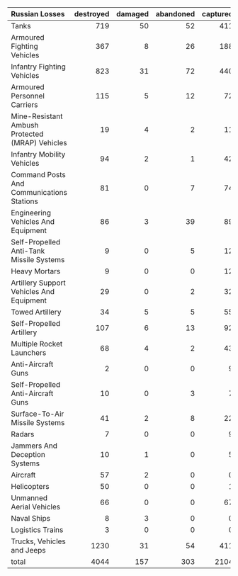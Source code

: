 | Russian Losses                                   |   destroyed |   damaged |   abandoned |   captured |   total |
|:-------------------------------------------------|------------:|----------:|------------:|-----------:|--------:|
| Tanks                                            |         719 |        50 |          52 |        411 |    1232 |
| Armoured Fighting Vehicles                       |         367 |         8 |          26 |        188 |     589 |
| Infantry Fighting Vehicles                       |         823 |        31 |          72 |        440 |    1366 |
| Armoured Personnel Carriers                      |         115 |         5 |          12 |         72 |     204 |
| Mine-Resistant Ambush Protected  (MRAP) Vehicles |          19 |         4 |           2 |         11 |      36 |
| Infantry Mobility Vehicles                       |          94 |         2 |           1 |         42 |     139 |
| Command Posts And Communications Stations        |          81 |         0 |           7 |         74 |     162 |
| Engineering Vehicles And Equipment               |          86 |         3 |          39 |         89 |     217 |
| Self-Propelled Anti-Tank Missile Systems         |           9 |         0 |           5 |         12 |      26 |
| Heavy Mortars                                    |           9 |         0 |           0 |         12 |      21 |
| Artillery Support Vehicles And Equipment         |          29 |         0 |           2 |         32 |      63 |
| Towed Artillery                                  |          34 |         5 |           5 |         55 |      99 |
| Self-Propelled Artillery                         |         107 |         6 |          13 |         92 |     218 |
| Multiple Rocket Launchers                        |          68 |         4 |           2 |         43 |     117 |
| Anti-Aircraft Guns                               |           2 |         0 |           0 |          9 |      11 |
| Self-Propelled Anti-Aircraft Guns                |          10 |         0 |           3 |          7 |      20 |
| Surface-To-Air Missile Systems                   |          41 |         2 |           8 |         22 |      73 |
| Radars                                           |           7 |         0 |           0 |          9 |      16 |
| Jammers And Deception Systems                    |          10 |         1 |           0 |          5 |      16 |
| Aircraft                                         |          57 |         2 |           0 |          0 |      59 |
| Helicopters                                      |          50 |         0 |           0 |          1 |      51 |
| Unmanned Aerial Vehicles                         |          66 |         0 |           0 |         67 |     133 |
| Naval Ships                                      |           8 |         3 |           0 |          0 |      11 |
| Logistics Trains                                 |           3 |         0 |           0 |          0 |       3 |
| Trucks, Vehicles and Jeeps                       |        1230 |        31 |          54 |        411 |    1726 |
| total                                            |        4044 |       157 |         303 |       2104 |    6608 |